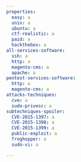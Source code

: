 ```yaml
---
properties:
  easy: a
  unix: a
  ubuntu: a
  ctf-realistic: a
  paid: a
  hackthebox: a
all-services-software:
  ssh: a
  http: a
  magento-cms: a
  apache: a
pentest-services-software:
  http: a
  magento-cms: a
attacks-techniques:
  cve: a
  sudo-privesc: a
subtechniques-spoiler:
  CVE-2015-1397: a
  CVE-2015-1398: a
  CVE-2015-1399: a
  public-exploit: a
  froghopper: a
  sudo-vi: a

---
```

